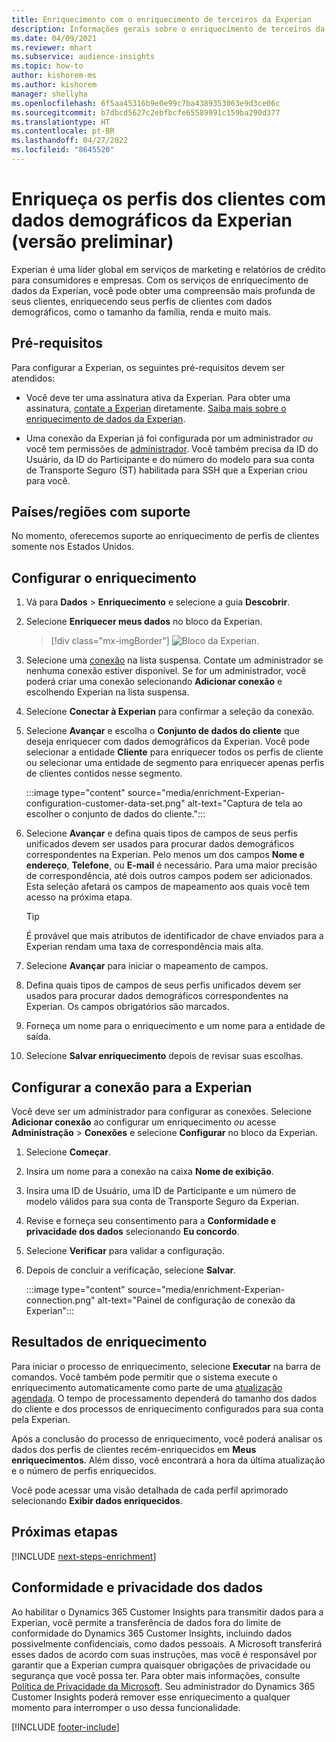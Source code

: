 ```yaml
---
title: Enriquecimento com o enriquecimento de terceiros da Experian
description: Informações gerais sobre o enriquecimento de terceiros da Experian.
ms.date: 04/09/2021
ms.reviewer: mhart
ms.subservice: audience-insights
ms.topic: how-to
author: kishorem-ms
ms.author: kishorem
manager: shellyha
ms.openlocfilehash: 6f5aa45316b9e0e99c7ba4389353063e9d3ce06c
ms.sourcegitcommit: b7dbcd5627c2ebfbcfe65589991c159ba290d377
ms.translationtype: HT
ms.contentlocale: pt-BR
ms.lasthandoff: 04/27/2022
ms.locfileid: "8645520"
---
```

# <a name="enrich-customer-profiles-with-demographics-from-experian-preview"></a>Enriqueça os perfis dos clientes com dados demográficos da Experian (versão preliminar)

Experian é uma líder global em serviços de marketing e relatórios de crédito para consumidores e empresas. Com os serviços de enriquecimento de dados da Experian, você pode obter uma compreensão mais profunda de seus clientes, enriquecendo seus perfis de clientes com dados demográficos, como o tamanho da família, renda e muito mais.

## <a name="prerequisites"></a>Pré-requisitos

Para configurar a Experian, os seguintes pré-requisitos devem ser atendidos:

- Você deve ter uma assinatura ativa da Experian. Para obter uma assinatura, [contate a Experian](https://www.experian.com/marketing-services/contact) diretamente. [Saiba mais sobre o enriquecimento de dados da Experian](https://www.experian.com/marketing-services/microsoft?cmpid=ems_web_mci_cdppage).

- Uma conexão da Experian já foi configurada por um administrador *ou* você tem permissões de [administrador](permissions.md#admin). Você também precisa da ID do Usuário, da ID do Participante e do número do modelo para sua conta de Transporte Seguro (ST) habilitada para SSH que a Experian criou para você.

## <a name="supported-countriesregions"></a>Países/regiões com suporte

No momento, oferecemos suporte ao enriquecimento de perfis de clientes somente nos Estados Unidos.

## <a name="configure-the-enrichment"></a>Configurar o enriquecimento

1. Vá para **Dados** > **Enriquecimento** e selecione a guia **Descobrir**.

1. Selecione **Enriquecer meus dados** no bloco da Experian.

   > [!div class="mx-imgBorder"]
   > ![Bloco da Experian.](media/experian-tile.png "Experian tile")
   > 

1. Selecione uma [conexão](connections.md) na lista suspensa. Contate um administrador se nenhuma conexão estiver disponível. Se for um administrador, você poderá criar uma conexão selecionando **Adicionar conexão** e escolhendo Experian na lista suspensa. 

1. Selecione **Conectar à Experian** para confirmar a seleção da conexão.

1.  Selecione **Avançar** e escolha o **Conjunto de dados do cliente** que deseja enriquecer com dados demográficos da Experian. Você pode selecionar a entidade **Cliente** para enriquecer todos os perfis de cliente ou selecionar uma entidade de segmento para enriquecer apenas perfis de clientes contidos nesse segmento.

    :::image type="content" source="media/enrichment-Experian-configuration-customer-data-set.png" alt-text="Captura de tela ao escolher o conjunto de dados do cliente.":::

1. Selecione **Avançar** e defina quais tipos de campos de seus perfis unificados devem ser usados para procurar dados demográficos correspondentes na Experian. Pelo menos um dos campos **Nome e endereço**, **Telefone**, ou **E-mail** é necessário. Para uma maior precisão de correspondência, até dois outros campos podem ser adicionados. Esta seleção afetará os campos de mapeamento aos quais você tem acesso na próxima etapa.

    > [!TIP]
    > É provável que mais atributos de identificador de chave enviados para a Experian rendam uma taxa de correspondência mais alta.

1. Selecione **Avançar** para iniciar o mapeamento de campos.

1. Defina quais tipos de campos de seus perfis unificados devem ser usados para procurar dados demográficos correspondentes na Experian. Os campos obrigatórios são marcados.

1. Forneça um nome para o enriquecimento e um nome para a entidade de saída.

1. Selecione **Salvar enriquecimento** depois de revisar suas escolhas.

## <a name="configure-the-connection-for-experian"></a>Configurar a conexão para a Experian 

Você deve ser um administrador para configurar as conexões. Selecione **Adicionar conexão** ao configurar um enriquecimento *ou* acesse **Administração** > **Conexões** e selecione **Configurar** no bloco da Experian.

1. Selecione **Começar**.

1. Insira um nome para a conexão na caixa **Nome de exibição**.

1. Insira uma ID de Usuário, uma ID de Participante e um número de modelo válidos para sua conta de Transporte Seguro da Experian.

1. Revise e forneça seu consentimento para a **Conformidade e privacidade dos dados** selecionando **Eu concordo**.

1. Selecione **Verificar** para validar a configuração.

1. Depois de concluir a verificação, selecione **Salvar**.
   
   :::image type="content" source="media/enrichment-Experian-connection.png" alt-text="Painel de configuração de conexão da Experian":::

## <a name="enrichment-results"></a>Resultados de enriquecimento

Para iniciar o processo de enriquecimento, selecione **Executar** na barra de comandos. Você também pode permitir que o sistema execute o enriquecimento automaticamente como parte de uma [atualização agendada](system.md#schedule-tab). O tempo de processamento dependerá do tamanho dos dados do cliente e dos processos de enriquecimento configurados para sua conta pela Experian.

Após a conclusão do processo de enriquecimento, você poderá analisar os dados dos perfis de clientes recém-enriquecidos em **Meus enriquecimentos**. Além disso, você encontrará a hora da última atualização e o número de perfis enriquecidos.

Você pode acessar uma visão detalhada de cada perfil aprimorado selecionando **Exibir dados enriquecidos**.

## <a name="next-steps"></a>Próximas etapas

[!INCLUDE [next-steps-enrichment](includes/next-steps-enrichment.md)]

## <a name="data-privacy-and-compliance"></a>Conformidade e privacidade dos dados

Ao habilitar o Dynamics 365 Customer Insights para transmitir dados para a Experian, você permite a transferência de dados fora do limite de conformidade do Dynamics 365 Customer Insights, incluindo dados possivelmente confidenciais, como dados pessoais. A Microsoft transferirá esses dados de acordo com suas instruções, mas você é responsável por garantir que a Experian cumpra quaisquer obrigações de privacidade ou segurança que você possa ter. Para obter mais informações, consulte [Política de Privacidade da Microsoft](https://go.microsoft.com/fwlink/?linkid=396732).
Seu administrador do Dynamics 365 Customer Insights poderá remover esse enriquecimento a qualquer momento para interromper o uso dessa funcionalidade.


[!INCLUDE [footer-include](includes/footer-banner.md)]
